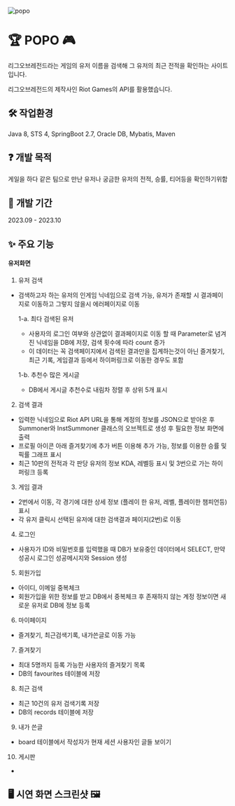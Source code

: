 ![popo](https://github.com/PopoProj/LOLproj/assets/97634089/72b39bab-c506-4b15-8117-28f431f85f7a)


# 🏆 POPO 🎮
리그오브레전드라는 게임의 유저 이름을 검색해 그 유저의 최근 전적을 확인하는 사이트입니다.

리그오브레전드의 제작사인 Riot Games의 API를 활용했습니다.

## 🛠️ 작업환경
Java 8, STS 4, SpringBoot 2.7, Oracle DB, Mybatis, Maven

## ❓ 개발 목적
게일을 하다 같은 팀으로 만난 유저나 궁금한 유저의 전적, 승률, 티어등을 확인하기위함

## 📅 개발 기간
2023.09 - 2023.10

## ✨ 주요 기능

#### 유저화면

1. 유저 검색
-  검색하고자 하는 유저의 인게임 닉네임으로 검색 가능, 유저가 존재할 시 결과페이지로 이동하고 그렇지 않을시 에러페이지로 이동

    1-a. 최다 검색된 유저
    - 사용자의 로그인 여부와 상관없이 결과페이지로 이동 할 때 Parameter로 념겨진 닉네임을 DB에 저장, 검색 횟수에 따라 count 증가
    - 이 데이터는 꼭 검색페이지에서 검색된 결과만을 집계하는것이 아닌 즐겨찾기, 최근 기록, 게임결과 등에서 하이퍼링크로 이동한 경우도 포함

    1-b. 추천수 많은 게시글
    - DB에서 게시글 추천수로 내림차 정렬 후 상위 5개 표시
  
2. 검색 결과
- 입력한 닉네임으로 Riot API URL을 통해 계정의 정보를 JSON으로 받아온 후 Summoner와 InstSummoner 클래스의 오브젝트로 생성 후 필요한 정보 화면에 출력
- 프로필 아이콘 아래 즐겨찾기에 추가 버튼 이용해 추가 가능, 정보를 이용한 승률 및 픽률 그래프 표시
- 최근 10판의 전적과 각 판당 유저의 정보 KDA, 레벨등 표시 및 3번으로 가는 하이퍼링크 등록

3. 게임 결과
- 2번에서 이동, 각 경기에 대한 상세 정보 (플레이 한 유저, 레벨, 플레이한 챔피언등) 표시
- 각 유저 클릭시 선택된 유저에 대한 검색결과 페이지(2번)로 이동   

4. 로그인
- 사용자가 ID와 비밀번호를 입력했을 때 DB가 보유중인 데이터에서 SELECT, 만약 성공시 로그인 성공메시지와 Session 생성

5. 회원가입
- 아이디, 이메일 중복체크
- 회원가입을 위한 정보를 받고 DB에서 중복체크 후 존재하지 않는 계정 정보이면 새로운 유저로 DB에 정보 등록

6. 마이페이지
- 즐겨찾기, 최근검색기록, 내가쓴글로 이동 가능

7. 즐겨찾기
- 최대 5명까지 등록 가능한 사용자의 즐겨찾기 목록
- DB의 favourites 테이블에 저장

8. 최근 검색
- 최근 10건의 유저 검색기록 저장
- DB의 records 테이블에 저장

9. 내가 쓴글
- board 테이블에서 작성자가 현재 세션 사용자인 글들 보이기

10. 게시판
- 
   
## 🖥️ 시연 화면 스크린샷 🖼️





